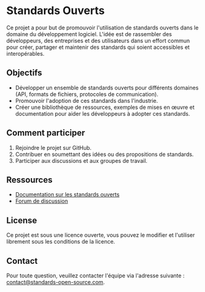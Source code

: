 # Standards Ouverts

Ce projet a pour but de promouvoir l'utilisation de standards ouverts dans le domaine du développement logiciel. L'idée est de rassembler des développeurs, des entreprises et des utilisateurs dans un effort commun pour créer, partager et maintenir des standards qui soient accessibles et interopérables.

## Objectifs
- Développer un ensemble de standards ouverts pour différents domaines (API, formats de fichiers, protocoles de communication).
- Promouvoir l'adoption de ces standards dans l'industrie.
- Créer une bibliothèque de ressources, exemples de mises en œuvre et documentation pour aider les développeurs à adopter ces standards.

## Comment participer
1. Rejoindre le projet sur GitHub.
2. Contribuer en soumettant des idées ou des propositions de standards.
3. Participer aux discussions et aux groupes de travail.

## Ressources
- [Documentation sur les standards ouverts](https://exemple.com/documentation)
- [Forum de discussion](https://exemple.com/forum)

## License
Ce projet est sous une licence ouverte, vous pouvez le modifier et l'utiliser librement sous les conditions de la licence.

## Contact
Pour toute question, veuillez contacter l'équipe via l'adresse suivante : contact@standards-open-source.com.
